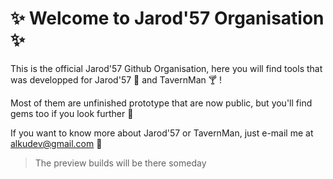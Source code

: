 # ✨ Welcome to Jarod'57 Organisation ✨  

This is the official Jarod'57 Github Organisation, here you will find tools that was developped for Jarod'57 🌴 and TavernMan 🍸 !  

Most of them are unfinished prototype that are now public, but you'll find gems too if you look further 🔭  

If you want to know more about Jarod'57 or TavernMan, just e-mail me at alkudev@gmail.com 🐧

  

> The preview builds will be there someday
